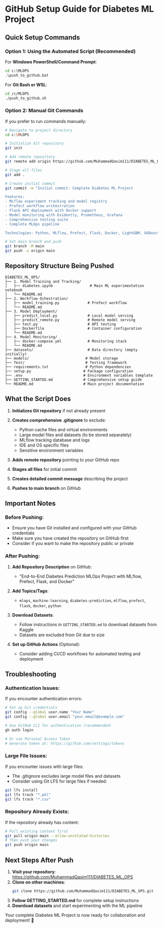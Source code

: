 # GitHub Setup Guide for Diabetes ML Project

## Quick Setup Commands

### Option 1: Using the Automated Script (Recommended)

For **Windows PowerShell/Command Prompt**:
```cmd
cd c:\MLOPS
.\push_to_github.bat
```

For **Git Bash or WSL**:
```bash
cd /c/MLOPS
./push_to_github.sh
```

### Option 2: Manual Git Commands

If you prefer to run commands manually:

```bash
# Navigate to project directory
cd c:\MLOPS

# Initialize Git repository
git init

# Add remote repository
git remote add origin https://github.com/MuhammadQasim111/DIABETES_ML_OPS.git

# Stage all files
git add .

# Create initial commit
git commit -m "Initial commit: Complete Diabetes ML Project

Features:
- MLflow experiment tracking and model registry
- Prefect workflow orchestration  
- Flask API deployment with Docker support
- Model monitoring with Evidently, Prometheus, Grafana
- Comprehensive testing suite
- Complete MLOps pipeline

Technologies: Python, MLflow, Prefect, Flask, Docker, LightGBM, XGBoost, CatBoost"

# Set main branch and push
git branch -M main
git push -u origin main
```

## Repository Structure Being Pushed

```
DIABETES_ML_OPS/
├── 1. Model Training and Tracking/
│   ├── diabetes.ipynb                 # Main ML experimentation notebook
│   └── README.md
├── 2. Workflow Ochestration/
│   ├── model_training.py             # Prefect workflow
│   └── README.md
├── 3. Model Deployment/
│   ├── predict_local.py              # Local model serving
│   ├── predict_remote.py             # Remote model serving
│   ├── test.py                       # API testing
│   ├── Dockerfile                    # Container configuration
│   └── README.md
├── 4. Model Monitoring/
│   ├── docker-compose.yml            # Monitoring stack
│   └── README.md
├── datasets/                         # Data directory (empty initially)
├── models/                          # Model storage
├── Test/                            # Testing framework
├── requirements.txt                 # Python dependencies
├── setup.py                        # Package configuration
├── .env                            # Environment variables template
├── GETTING_STARTED.md              # Comprehensive setup guide
└── README.md                       # Main project documentation
```

## What the Script Does

1. **Initializes Git repository** if not already present
2. **Creates comprehensive .gitignore** to exclude:
   - Python cache files and virtual environments
   - Large model files and datasets (to be stored separately)
   - MLflow tracking database and logs
   - IDE and OS specific files
   - Sensitive environment variables

3. **Adds remote repository** pointing to your GitHub repo
4. **Stages all files** for initial commit
5. **Creates detailed commit message** describing the project
6. **Pushes to main branch** on GitHub

## Important Notes

### Before Pushing:
- Ensure you have Git installed and configured with your GitHub credentials
- Make sure you have created the repository on GitHub first
- Consider if you want to make the repository public or private

### After Pushing:
1. **Add Repository Description** on GitHub:
   - "End-to-End Diabetes Prediction MLOps Project with MLflow, Prefect, Flask, and Docker"

2. **Add Topics/Tags**:
   - `mlops`, `machine-learning`, `diabetes-prediction`, `mlflow`, `prefect`, `flask`, `docker`, `python`

3. **Download Datasets**:
   - Follow instructions in `GETTING_STARTED.md` to download datasets from Kaggle
   - Datasets are excluded from Git due to size

4. **Set up GitHub Actions** (Optional):
   - Consider adding CI/CD workflows for automated testing and deployment

## Troubleshooting

### Authentication Issues:
If you encounter authentication errors:
```bash
# Set up Git credentials
git config --global user.name "Your Name"
git config --global user.email "your.email@example.com"

# Use GitHub CLI for authentication (recommended)
gh auth login

# Or use Personal Access Token
# Generate token at: https://github.com/settings/tokens
```

### Large File Issues:
If you encounter issues with large files:
- The .gitignore excludes large model files and datasets
- Consider using Git LFS for large files if needed:
```bash
git lfs install
git lfs track "*.pkl"
git lfs track "*.csv"
```

### Repository Already Exists:
If the repository already has content:
```bash
# Pull existing content first
git pull origin main --allow-unrelated-histories
# Then push your changes
git push origin main
```

## Next Steps After Push

1. **Visit your repository**: https://github.com/MuhammadQasim111/DIABETES_ML_OPS
2. **Clone on other machines**:
   ```bash
   git clone https://github.com/MuhammadQasim111/DIABETES_ML_OPS.git
   ```
3. **Follow GETTING_STARTED.md** for complete setup instructions
4. **Download datasets** and start experimenting with the ML pipeline

Your complete Diabetes ML Project is now ready for collaboration and deployment! 🚀
